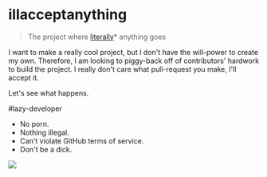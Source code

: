 # illacceptanything

> The project where [literally](http://www.buzzfeed.com/jessicamisener/the-wrong-definition-of-literally-is-literally-going-in-the#.chA7QxZ9n)* anything goes

I want to make a really cool project, but I don't have the will-power to create my own. Therefore, I am looking to piggy-back off of contributors' hardwork to build the project. I really don't care what pull-request you make, I'll accept it.

Let's see what happens.

#lazy-developer

 * No porn. 
 * Nothing illegal. 
 * Can't violate GitHub terms of service. 
 * Don't be a dick.

![](https://i.imgur.com/ehUtz.gif)
